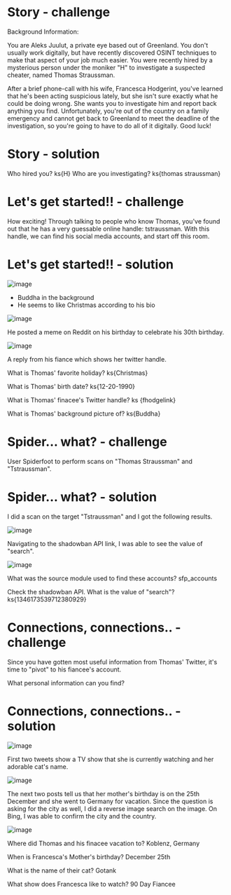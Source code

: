 # Story - challenge

Background Information:

You are Aleks Juulut, a private eye based out of Greenland. You don't usually work digitally, but have recently discovered OSINT techniques to make that aspect of your job much easier. You were recently hired by a mysterious person under the moniker "H" to investigate a suspected cheater, named Thomas Straussman. 

After a brief phone-call with his wife, Francesca Hodgerint, you've learned that he's been acting suspicious lately, but she isn't sure exactly what he could be doing wrong. She wants you to investigate him and report back anything you find. Unfortunately, you're out of the country on a family emergency and cannot get back to Greenland to meet the deadline of the investigation, so you're going to have to do all of it digitally. Good luck!

# Story - solution

Who hired you? ks{H}
Who are you investigating? ks{thomas straussman}

# Let's get started!! - challenge

How exciting! Through talking to people who know Thomas, you've found out that he has a very guessable online handle: tstraussman. With this handle, we can find his social media accounts, and start off this room.

# Let's get started!! - solution

![image](https://user-images.githubusercontent.com/81070073/120871158-bf72eb80-c54f-11eb-8d2b-0b5f0b8bfe15.png)

- Buddha in the background
- He seems to like Christmas according to his bio

![image](https://user-images.githubusercontent.com/81070073/120871233-ecbf9980-c54f-11eb-9983-6997fffbed4c.png)

He posted a meme on Reddit on his birthday to celebrate his 30th birthday.

![image](https://user-images.githubusercontent.com/81070073/120871258-fc3ee280-c54f-11eb-8ef2-c48f6350e1bd.png)

A reply from his fiance which shows her twitter handle.

What is Thomas' favorite holiday? ks{Christmas}

What is Thomas' birth date? ks{12-20-1990}

What is Thomas' finacee's Twitter handle? ks {fhodgelink}

What is Thomas' background picture of? ks{Buddha}

# Spider... what? - challenge

User Spiderfoot to perform scans on "Thomas Straussman" and "Tstraussman".

# Spider... what? - solution

I did a scan on the target "Tstraussman" and I got the following results.

![image](https://user-images.githubusercontent.com/81070073/120871740-5b512700-c551-11eb-80fd-e258f92b6dde.png)

Navigating to the shadowban API link, I was able to see the value of "search".

![image](https://user-images.githubusercontent.com/81070073/120871719-4e343800-c551-11eb-9ca9-aa021cbf30fb.png)

What was the source module used to find these accounts? sfp_accounts

Check the shadowban API. What is the value of "search"? ks{1346173539712380929}

# Connections, connections.. - challenge

Since you have gotten most useful information from Thomas' Twitter, it's time to "pivot" to his fiancee's account.

What personal information can you find?

# Connections, connections.. - solution

![image](https://user-images.githubusercontent.com/81070073/120871787-8b98c580-c551-11eb-987b-3375f89f3cec.png)

First two tweets show a TV show that she is currently watching and her adorable cat's name.

![image](https://user-images.githubusercontent.com/81070073/120871829-a4a17680-c551-11eb-8928-7d81057037dd.png)

The next two posts tell us that her mother's birthday is on the 25th December and she went to Germany for vacation. Since the question is asking for the city as well, I did a reverse image search on the image. On Bing, I was able to confirm the city and the country.

![image](https://user-images.githubusercontent.com/81070073/120871921-f34f1080-c551-11eb-9689-4f7de764f2b5.png)

Where did Thomas and his finacee vacation to? Koblenz, Germany

When is Francesca's Mother's birthday? December 25th

What is the name of their cat? Gotank

What show does Francesca like to watch? 90 Day Fiancee


